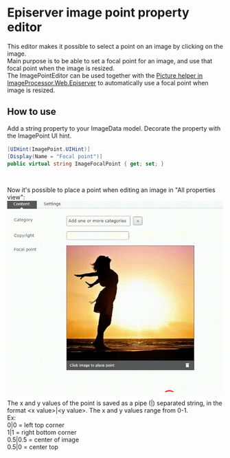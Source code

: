 # Episerver image point property editor
This editor makes it possible to select a point on an image by clicking on the image.<br/> 
Main purpose is to be able to set a focal point for an image, and use that focal point when the image is resized.
<br/>
The ImagePointEditor can be used together with the 
[Picture helper in ImageProcessor.Web.Episerver](https://github.com/vnbaaij/ImageProcessor.Web.Episerver#picture-helper) to 
automatically use a focal point when image is resized.

## How to use
Add a string property to your ImageData model. Decorate the property with the ImagePoint UI hint.
````C#
[UIHint(ImagePoint.UIHint)]
[Display(Name = "Focal point")]
public virtual string ImageFocalPoint { get; set; }
````
<br/>

Now it's possible to place a point when editing an image in "All properties view":<br/>
![Image poit gif](.\doc\ImagePoint.gif)

The x and y values of the point is saved as a pipe (|) separated string, in the format &lt;x value&gt;|&lt;y value&gt;. The x and y values range from 0-1. 
<br/>
Ex:<br/>
0|0 = left top corner<br/>
1|1 = right bottom corner <br/>
0.5|0.5 = center of image<br/>
0.5|0 = center top  <br/>
